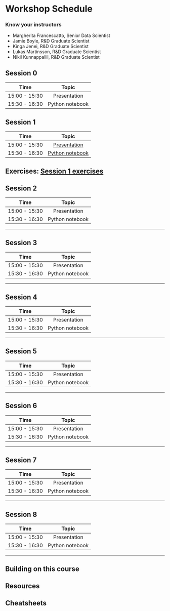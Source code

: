 # Workshop Schedule

### Know your instructors

* Margherita Francescatto, Senior Data Scientist
* Jamie Boyle, R&D Graduate Scientist
* Kinga Jenei, R&D Graduate Scientist
* Lukas Martinsson, R&D Graduate Scientist
* Nikil Kunnappallil, R&D Graduate Scientist

## Session 0

| Time            |  Topic  | 
|:------------------------:|:------------------------------------------------:|
| 15:00 - 15:30 | Presentation | 
| 15:30 - 16:30 | Python notebook |


## Session 1

| Time            |  Topic  | 
|:------------------------:|:------------------------------------------------:|
| 15:00 - 15:30 | [Presentation](https://github.com/rkhetani/beginners-python/raw/master/session_one/session_one_presentation.pptx)| 
| 15:30 - 16:30 |  [Python notebook](session_one/session_one_blank_template.ipynb) |

Exercises: [Session 1 exercises](session_one/session_one_exercises.ipynb)
---

## Session 2

| Time            |  Topic  |
|:------------------------:|:------------------------------------------------:|
| 15:00 - 15:30 | Presentation | 
| 15:30 - 16:30 | Python notebook |

---

## Session 3

| Time            |  Topic  | 
|:------------------------:|:------------------------------------------------:|
| 15:00 - 15:30 | Presentation | 
| 15:30 - 16:30 | Python notebook |

---

## Session 4

| Time            |  Topic  | 
|:------------------------:|:------------------------------------------------:|
| 15:00 - 15:30 | Presentation | 
| 15:30 - 16:30 | Python notebook |

---

## Session 5

| Time            |  Topic  | 
|:------------------------:|:------------------------------------------------:|
| 15:00 - 15:30 | Presentation | 
| 15:30 - 16:30 | Python notebook |

---

## Session 6

| Time            |  Topic  | 
|:------------------------:|:------------------------------------------------:|
| 15:00 - 15:30 | Presentation | 
| 15:30 - 16:30 | Python notebook |

---

## Session 7

| Time            |  Topic  | 
|:------------------------:|:------------------------------------------------:|
| 15:00 - 15:30 | Presentation | 
| 15:30 - 16:30 | Python notebook |

---

## Session 8

| Time            |  Topic  | 
|:------------------------:|:------------------------------------------------:|
| 15:00 - 15:30 | Presentation | 
| 15:30 - 16:30 | Python notebook |

---

## Building on this course

## Resources

## Cheatsheets
